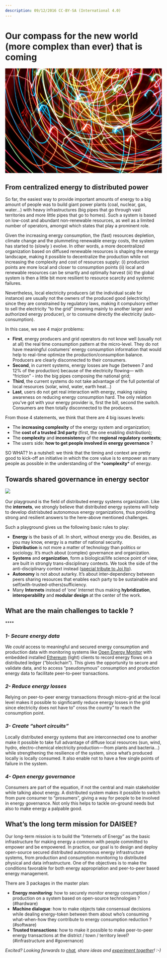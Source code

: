 ```yaml
---
description: 09/12/2016 CC-BY-SA (International 4.0)
---
```


# Our compass for the new world \(more complex than ever\) that is coming

![Light Energy, Thomas Quine \[CC-BY 2.0\]](../.gitbook/assets/1-qab9dzuv20jwu7lbtlarvw.jpeg)

## From centralized energy to distributed power

So far, the easiest way to provide important amounts of energy to a big amount of people was to build giant power plants \(coal, nuclear, gas, water…\) with heavy infrastructures \(big pipes that go through vast territories and more little pipes that go to homes\). Such a system is based on low-cost and abundant non-renewable resources, as well as a limited number of operators, amongst which states that play a prominent role.

Given the increasing energy consumption, the \(fast\) resources depletion, climate change and the plummeting renewable energy costs, the system has started to \(slowly \) evolve. In other words, a more decentralized organization based on diffused renewable resources is shaping the energy landscape, making it possible to decentralize the production while not increasing the complexity and cost of resources supply: \(i\) production points are more local and closer to consumption points \(ii\) local and renewable resources can be smartly and optimally harvest \(iii\) the global system is then a little bit more resilient to resource scarcity and systemic failures.

Nevertheless, local electricity producers \(at the individual scale for instance\) are usually not the owners of the produced good \(electricity\) since they are constrained by regulatory laws, making it compulsory either to sell the electricity “to the grid” \(meaning mainly to another larger and authorized energy producer\), or to consume directly the electricity \(auto-consumption\).

In this case, we see 4 major problems:

* **First**, energy producers and grid operators do not know well \(usually not at all\) the real time consumption pattern at the micro-level. They do not have meaningful costumers’ energy consumption information that would help to real-time optimize the production/consumption balance. Producers are clearly disconnected to their consumers.
* **Second**, in current systems, energy losses are huge \(between 7 and 12% of the production\) because of the electricity flowing— with “friction” - into the big pipes composing the national grid;
* **Third**, the current systems do not take advantage of the full potential of local resources \(solar, wind, water, earth heat...\)
* **Last**, users do not get real interaction with energy, making raising awareness on reducing energy consumption hard. The only relation you’ve got with your energy provider is, first the bill, second the switch. Consumers are then totally disconnected to the producers.

From those 4 statements, we think that there are 4 big issues levels:

* The **increasing complexity** of the energy system and organization;
* The **cost of a trusted 3rd party** \(first, the one enabling distribution\);
* The **complexity** and **inconsistency** of the **regional** **regulatory** **contexts**;
* The users side: **how to get people involved in energy governance** ?

SO WHAT? In a nutshell: we think that the timing and context are pretty good to kick-off an initiative in which the core value is to empower as many people as possible in the understanding of the \***complexity**\* of energy.

## Towards shared governance in energy sector

![](https://cdn-images-1.medium.com/max/800/1*-Oc0AHYZx1rES3GOHXtYMg.jpeg)



Our playground is the field of distributed energy systems organization. Like the **internets**, we strongly believe that distributed energy systems will help to develop distrisbuted autonomous energy organizations, thus providing strong and resilient answers to the here-above mentioned challenges.

Such a playground gives us the following basic rules to play:

* **Energy** is the basis of all. In short, without energy you die. Besides, as you may know, energy is a matter of national security.
* **Distribution** is not more a matter of technology than politics or sociology. It’s much about \(complex\) governance and organization.
* **Systems** and **organization**, form a biological/life science point of view, are built in strongly trans-disciplinary contexts. We took the side of the anti-disciplinary context instead \([special tribute to Joi Ito](https://joi.ito.com/weblog/2014/10/02/antidisciplinar.html)\).
* **Autonomy** is not about autarky. It’s about inter-dependency between peers sharing resources that enables each party to be sustainable and self\(with-trusted-others\)sufficiency.
* Many **Internets** instead of ‘one’ Internet thus making **hybridization**, **interoperability** and **modular design** at the center of the work.

## **What are the main challenges to tackle ?**

\*\*\*\*

### _**1- Secure energy data**_

We _could_ access to meaningful and secured energy consumption and production data with monitoring systems like [Open Energy Monitor](https://openenergymonitor.org/emon/) with embedded installed [Ethereum](http://ethereum.org) \(light\) clients to record energy flows on a distributed ledger \(“blockchain”\). This gives the opportunity to secure and validate data, and to access “pseudonymous” consumption and production energy data to facilitate peer-to-peer transactions.

### _**2- Reduce energy losses**_

Relying on peer-to-peer energy transactions through micro-grid at the local level makes it possible to significantly reduce energy losses in the grid since electricity does not have to” cross the country” to reach the consumption point.

### _**3- Create “short circuits”**_

Locally distributed energy systems that are interconnected one to another make it possible to take full advantage of diffuse local resources \(sun, wind, hydro, electro-chemical electricity production — from plants and bacteria…\) while strengthening the resilience of the system, since what’s produced locally is locally consumed. It also enable not to have a few single points of failure in the system.

### _**4- Open energy governance**_

Consumers are part of the equation, if not the central and main stakeholder while talking about energy. A distributed system makes it possible to switch from pure consumer to “prosumers”, giving a way for people to be involved in energy governance. Not only this helps to tackle on-ground needs but also to make energy a palpable good.

## **What’s the long term mission for DAISEE?**

Our long-term mission is to build the “Internets of Energy” as the basic infrastructure for making energy a common with people committed to empower and be empowered. In practice, our goal is to design and deploy open-source secured distributed autonomous energy infrastructure systems, from production and consumption monitoring to distributed physical and data infrastructure. One of the objectives is to make the conditions favorable for both energy appropriation and peer-to-peer based energy management.

There are 3 packages in the master plan:

* **Energy monitoring**: how to securely monitor energy consumption / production on a system based on open-source technologies ? \(\#hardware\)
* **Machine dialogue**: how to make objects take consensual decisions while dealing energy-token between them about who’s consuming what-when-how they contribute to energy consumption reduction ? \(\#software\)
* **Trusted transactions**: how to make it possible to make peer-to-peer energy transactions at the district / town / territory level? \(\#infrastructure and \#governance\)

_Excited? Looking forwards to_ [_chat_](https://twitter.com/callmedaisee)_, share ideas and_ [_experiment together_](http://github.com/daisee)_! :-\)_


